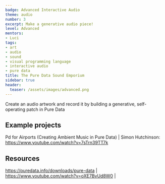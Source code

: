 ```yaml
---
badge: Advanced Interactive Audio
theme: audio
number: 3
excerpt: Make a generative audio piece!
level: Advanced
mentors:
- Luci
tags:
- art
- audio
- sound
- visual programming language
- interactive audio
- pure data
title: The Pure Data Sound Emporium
sidebar: true
header:
  teaser: /assets/images/advanced.png
---
```

Create an audio artwork and record it by building a generative, self-operating patch in Pure Data

## Example projects
Pd for Airports (Creating Ambient Music in Pure Data) | Simon Hutchinson: <a href="https://www.youtube.com/watch?v=7sTrn39TT7k" rel="noopener">https://www.youtube.com/watch?v=7sTrn39TT7k</a>
 

## Resources
<a href="https://puredata.info/downloads/pure-data" rel="noopener">https://puredata.info/downloads/pure-data</a> | 
<a href="https://www.youtube.com/watch?v=oXE7BvUd8W0" rel="noopener">https://www.youtube.com/watch?v=oXE7BvUd8W0</a> |

